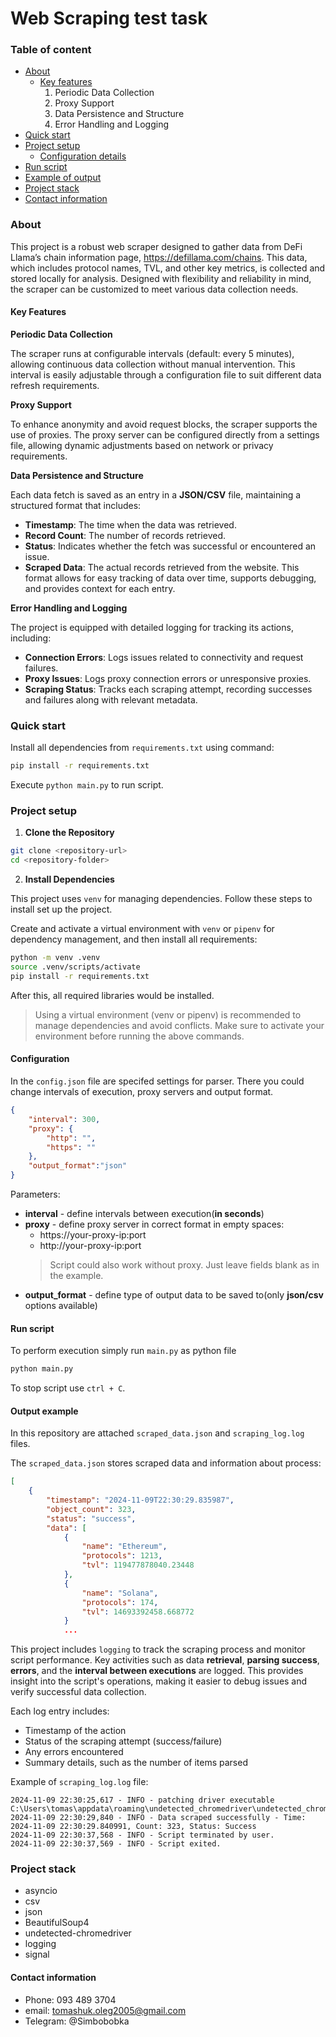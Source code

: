 # Web Scraping test task

### Table of content
- [About](#about)
    - [Key features](#key-features)
        1. Periodic Data Collection
        2. Proxy Support
        3. Data Persistence and Structure
        4. Error Handling and Logging
- [Quick start](#quick-start)
- [Project setup](#project-setup)
    - [Configuration details](#configuration)
- [Run script](#run-script)
- [Example of output](#output-example)
- [Project stack](#project-stack)
- [Contact information](#contact-information)



### About
This project is a robust web scraper designed to gather data from DeFi Llama’s chain information page, https://defillama.com/chains. This data, which includes protocol names, TVL, and other key metrics, is collected and stored locally for analysis. Designed with flexibility and reliability in mind, the scraper can be customized to meet various data collection needs.

#### Key Features

__Periodic Data Collection__

The scraper runs at configurable intervals (default: every 5 minutes), allowing continuous data collection without manual intervention. This interval is easily adjustable through a configuration file to suit different data refresh requirements.

__Proxy Support__

To enhance anonymity and avoid request blocks, the scraper supports the use of proxies. The proxy server can be configured directly from a settings file, allowing dynamic adjustments based on network or privacy requirements.

__Data Persistence and Structure__

Each data fetch is saved as an entry in a __JSON/CSV__ file, maintaining a structured format that includes:

- __Timestamp__: The time when the data was retrieved.
- __Record Count__: The number of records retrieved.
- __Status__: Indicates whether the fetch was successful or encountered an issue.
- __Scraped Data__: The actual records retrieved from the website.
This format allows for easy tracking of data over time, supports debugging, and provides context for each entry.

__Error Handling and Logging__

The project is equipped with detailed logging for tracking its actions, including:

- __Connection Errors__: Logs issues related to connectivity and request failures.
- __Proxy Issues__: Logs proxy connection errors or unresponsive proxies.
- __Scraping Status__: Tracks each scraping attempt, recording successes and failures along with relevant metadata.

### Quick start
Install all dependencies from  ```requirements.txt``` using command: 

```bash
pip install -r requirements.txt
```

Execute ```python main.py``` to run script.

### Project setup
1. __Clone the Repository__

```bash
git clone <repository-url>
cd <repository-folder>
```

2. __Install Dependencies__

This project uses `venv` for managing dependencies. Follow these steps to install set up the project.

Create and activate a virtual environment with ```venv``` or ```pipenv``` for dependency management, and then install all requirements:

```bash
python -m venv .venv
source .venv/scripts/activate
pip install -r requirements.txt
```

After this, all required libraries would be installed.

> Using a virtual environment (venv or pipenv) is recommended to manage dependencies and avoid conflicts. Make sure to activate your environment before running the above commands.

#### Configuration

In the ```config.json``` file are specifed settings for parser. There you could change intervals of execution, proxy servers and output format.

```JSON
{
    "interval": 300, 
    "proxy": {
        "http": "",
        "https": ""
    },
    "output_format":"json"
}
```

Parameters:
- __interval__ - define intervals between execution(__in seconds__)
- __proxy__ - define proxy server in correct format in empty spaces: 
    - https://<i></i>your-proxy-ip:port
    - http://<i></i>your-proxy-ip:port
    > Script could also work without proxy. Just leave fields blank as in the example.
- __output_format__ - define type of output data to be saved to(only __json/csv__ options available)

#### Run script
To perform execution simply run ```main.py``` as python file

```bash
python main.py
```

To stop script use ```ctrl + C```.

#### Output example

In this repository are attached ```scraped_data.json``` and ```scraping_log.log``` files. 

The ```scraped_data.json``` stores scraped data and information about process:
```json
[
    {
        "timestamp": "2024-11-09T22:30:29.835987",
        "object_count": 323,
        "status": "success",
        "data": [
            {
                "name": "Ethereum",
                "protocols": 1213,
                "tvl": 119477878040.23448
            },
            {
                "name": "Solana",
                "protocols": 174,
                "tvl": 14693392458.668772
            }
            ...
```

This project includes ```logging``` to track the scraping process and monitor script performance. Key activities such as data __retrieval__, __parsing success__, __errors__, and the __interval between executions__ are logged. This provides insight into the script's operations, making it easier to debug issues and verify successful data collection.

Each log entry includes:

- Timestamp of the action
- Status of the scraping attempt (success/failure)
- Any errors encountered
- Summary details, such as the number of items parsed

Example of ```scraping_log.log``` file:

```log
2024-11-09 22:30:25,617 - INFO - patching driver executable C:\Users\tomas\appdata\roaming\undetected_chromedriver\undetected_chromedriver.exe
2024-11-09 22:30:29,840 - INFO - Data scraped successfully - Time: 2024-11-09 22:30:29.840991, Count: 323, Status: Success
2024-11-09 22:30:37,568 - INFO - Script terminated by user.
2024-11-09 22:30:37,569 - INFO - Script exited.
```

### Project stack
- asyncio
- csv
- json
- BeautifulSoup4
- undetected-chromedriver
- logging
- signal

#### Contact information

- Phone: 093 489 3704
- email: tomashuk.oleg2005@gmail.com
- Telegram: @Simbobobka
